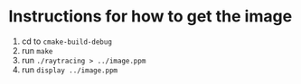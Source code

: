 # Instructions for how to get the image
1. cd to `cmake-build-debug`
2. run `make`
3. run `./raytracing > ../image.ppm`
4. run `display ../image.ppm`
